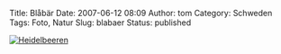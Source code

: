 Title: Blåbär
Date: 2007-06-12 08:09
Author: tom
Category: Schweden
Tags: Foto, Natur
Slug: blabaer
Status: published

[![Heidelbeeren](/pic/blabar_s.jpg "Heidelbeeren")](/pic/blabar_l.jpg)

